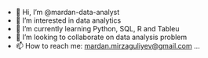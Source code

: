 - 👋 Hi, I’m @mardan-data-analyst
- 👀 I’m interested in data analytics
- 🌱 I’m currently learning Python, SQL, R and Tableu
- 💞️ I’m looking to collaborate on data analysis problem
- 📫 How to reach me: mardan.mirzaguliyev@gmail.com ...

<!---
mardan-data-analyst/mardan-data-analyst is a ✨ special ✨ repository because its `README.md` (this file) appears on your GitHub profile.
You can click the Preview link to take a look at your changes.
--->
